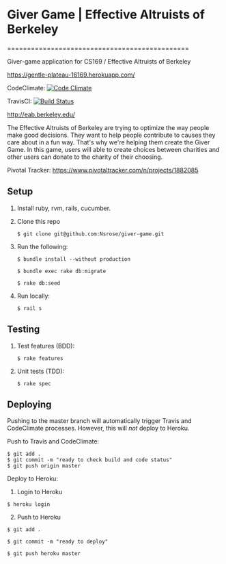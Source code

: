 # Giver Game | Effective Altruists of Berkeley
==============================================

Giver-game application for CS169 / Effective Altruists of Berkeley

https://gentle-plateau-16169.herokuapp.com/


CodeClimate:
[![Code Climate](https://codeclimate.com/github/Nsrose/giver-game/badges/gpa.svg)](https://codeclimate.com/github/Nsrose/giver-game)

TravisCI:
[![Build Status](https://travis-ci.org/Nsrose/giver-game.svg?branch=master)](https://travis-ci.org/Nsrose/giver-game)

http://eab.berkeley.edu/

The Effective Altruists of Berkeley are trying to optimize the way people make good decisions. 
They want to help people contribute to causes they care about in a fun way. That's why we're helping them create the Giver
Game. In this game, users will able to create choices between charities and other users can donate to the charity of their 
choosing. 


Pivotal Tracker: https://www.pivotaltracker.com/n/projects/1882085

Setup
-----
1. Install ruby, rvm, rails, cucumber.  
2. Clone this repo  

    ```
    $ git clone git@github.com:Nsrose/giver-game.git  
    ```
    
3. Run the following:
    
    ```
    $ bundle install --without production
    
    $ bundle exec rake db:migrate
    
    $ rake db:seed
    ```
    
4. Run locally:  

    ```
    $ rail s
    ```


Testing
-------
1. Test features (BDD):  

    ```
    $ rake features  
    ```
    
2. Unit tests (TDD):
  
    ```
    $ rake spec  
    ```

Deploying
---------
Pushing to the master branch will automatically trigger Travis and CodeClimate processes. However, 
this will *not* deploy to Heroku. 

Push to Travis and CodeClimate:

    
    $ git add .
    $ git commit -m "ready to check build and code status"
    $ git push origin master
      
    


Deploy to Heroku:  

1. Login to Heroku
 
```
$ heroku login  
```

2. Push to Heroku  

```
$ git add .
  
$ git commit -m "ready to deploy"
  
$ git push heroku master
  
```


